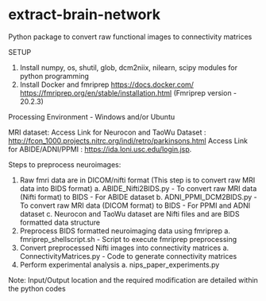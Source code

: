 # extract-brain-network
Python package to convert raw functional images to connectivity matrices

SETUP 
1. Install numpy, os, shutil, glob, dcm2niix, nilearn, scipy modules for python programming
2. Install Docker and fmriprep 
	https://docs.docker.com/
	https://fmriprep.org/en/stable/installation.html (Fmriprep version - 20.2.3)

Processing Environment - Windows and/or Ubuntu

MRI dataset:
Access Link for Neurocon and TaoWu Dataset : http://fcon_1000.projects.nitrc.org/indi/retro/parkinsons.html
Access Link for ABIDE/ADNI/PPMI : https://ida.loni.usc.edu/login.jsp. 

Steps to preprocess neuroimages:
1. Raw fmri data are in DICOM/nifti format (This step is to convert raw MRI data into BIDS format)
	a. ABIDE_Nifti2BIDS.py - To convert raw MRI data (Nifti format) to BIDS - For ABIDE dataset
	b. ADNI_PPMI_DCM2BIDS.py - To convert raw MRI data (DICOM format) to BIDS - For PPMI and ADNI dataset
	c. Neurocon and TaoWu dataset are Nifti files and are BIDS formatted data structure
2. Preprocess BIDS formatted neuroimaging data using fmriprep
	a. fmriprep_shellscript.sh - Script to execute fmriprep preprocessing
3. Convert preprocessed Nifti images into connectivity matrices
	a. ConnectivityMatrices.py - Code to generate connectivity matrices
4. Perform experimental analysis 
	a. nips_paper_experiments.py

Note: Input/Output location and the required modification are detailed within the python codes



